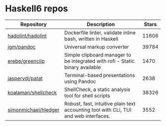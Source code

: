 # Haskell6 repos

| Repository                                                      | Description                                                                          | Stars |
| --------------------------------------------------------------- | ------------------------------------------------------------------------------------ | ----- |
| [hadolint/hadolint](https://github.com/hadolint/hadolint)       | Dockerfile linter, validate inline bash, written in Haskell                          | 11606 |
| [jgm/pandoc](https://github.com/jgm/pandoc)                     | Universal markup converter                                                           | 39784 |
| [erebe/greenclip](https://github.com/erebe/greenclip)           | Simple clipboard manager to be integrated with rofi - Static binary available        | 1470  |
| [jaspervdj/patat](https://github.com/jaspervdj/patat)           | Terminal-based presentations using Pandoc                                            | 2638  |
| [koalaman/shellcheck](https://github.com/koalaman/shellcheck)   | ShellCheck, a static analysis tool for shell scripts                                 | 38326 |
| [simonmichael/hledger](https://github.com/simonmichael/hledger) | Robust, fast, intuitive plain text accounting tool with CLI, TUI and web interfaces. | 3552  |
